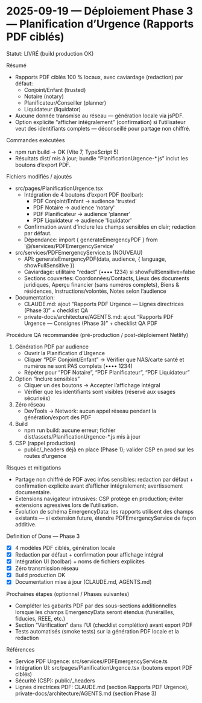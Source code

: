 # 2025-09-19 — Déploiement Phase 3 — Planification d’Urgence (Rapports PDF ciblés)

Statut: LIVRÉ (build production OK)

Résumé
- Rapports PDF ciblés 100 % locaux, avec caviardage (redaction) par défaut:
  - Conjoint/Enfant (trusted)
  - Notaire (notary)
  - Planificateur/Conseiller (planner)
  - Liquidateur (liquidator)
- Aucune donnée transmise au réseau — génération locale via jsPDF.
- Option explicite “afficher intégralement” (confirmation) si l’utilisateur veut des identifiants complets — déconseillé pour partage non chiffré.

Commandes exécutées
- npm run build → OK (Vite 7, TypeScript 5)
- Résultats dist/ mis à jour; bundle “PlanificationUrgence-*.js” inclut les boutons d’export PDF.

Fichiers modifiés / ajoutés
- src/pages/PlanificationUrgence.tsx
  - Intégration de 4 boutons d’export PDF (toolbar):
    - PDF Conjoint/Enfant → audience 'trusted'
    - PDF Notaire → audience 'notary'
    - PDF Planificateur → audience 'planner'
    - PDF Liquidateur → audience 'liquidator'
  - Confirmation avant d’inclure les champs sensibles en clair; redaction par défaut.
  - Dépendance: import { generateEmergencyPDF } from '@/services/PDFEmergencyService'
- src/services/PDFEmergencyService.ts (NOUVEAU)
  - API: generateEmergencyPDF(data, audience, { language, showFullSensitive })
  - Caviardage: utilitaire “redact” (•••• 1234) si showFullSensitive=false
  - Sections couvertes: Coordonnées/Contacts, Lieux des documents juridiques, Aperçu financier (sans numéros complets), Biens & résidences, Instructions/volontés, Notes selon l’audience
- Documentation:
  - CLAUDE.md: ajout “Rapports PDF Urgence — Lignes directrices (Phase 3)” + checklist QA
  - private-docs/architecture/AGENTS.md: ajout “Rapports PDF Urgence — Consignes (Phase 3)” + checklist QA PDF

Procédure QA recommandée (pré-production / post-déploiement Netlify)
1) Génération PDF par audience
   - Ouvrir la Planification d’Urgence
   - Cliquer “PDF Conjoint/Enfant” → Vérifier que NAS/carte santé et numéros ne sont PAS complets (•••• 1234)
   - Répéter pour “PDF Notaire”, “PDF Planificateur”, “PDF Liquidateur”
2) Option “inclure sensibles”
   - Cliquer un des boutons → Accepter l’affichage intégral
   - Vérifier que les identifiants sont visibles (réservé aux usages sécurisés)
3) Zéro réseau
   - DevTools → Network: aucun appel réseau pendant la génération/export des PDF
4) Build
   - npm run build: aucune erreur; fichier dist/assets/PlanificationUrgence-*.js mis à jour
5) CSP (rappel production)
   - public/_headers déjà en place (Phase 1); valider CSP en prod sur les routes d’urgence

Risques et mitigations
- Partage non chiffré de PDF avec infos sensibles: redaction par défaut + confirmation explicite avant d’afficher intégralement; avertissement documentaire.
- Extensions navigateur intrusives: CSP protège en production; éviter extensions agressives lors de l’utilisation.
- Évolution de schéma EmergencyData: les rapports utilisent des champs existants — si extension future, étendre PDFEmergencyService de façon additive.

Definition of Done — Phase 3
- [x] 4 modèles PDF ciblés, génération locale
- [x] Redaction par défaut + confirmation pour affichage intégral
- [x] Intégration UI (toolbar) + noms de fichiers explicites
- [x] Zéro transmission réseau
- [x] Build production OK
- [x] Documentation mise à jour (CLAUDE.md, AGENTS.md)

Prochaines étapes (optionnel / Phases suivantes)
- Compléter les gabarits PDF par des sous-sections additionnelles lorsque les champs EmergencyData seront étendus (funérailles, fiducies, REEE, etc.)
- Section “Vérification” dans l’UI (checklist complétion) avant export PDF
- Tests automatisés (smoke tests) sur la génération PDF locale et la redaction

Références
- Service PDF Urgence: src/services/PDFEmergencyService.ts
- Intégration UI: src/pages/PlanificationUrgence.tsx (boutons export PDF ciblés)
- Sécurité (CSP): public/_headers
- Lignes directrices PDF: CLAUDE.md (section Rapports PDF Urgence), private-docs/architecture/AGENTS.md (section Phase 3)
